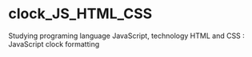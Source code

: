 # clock_JS_HTML_CSS
Studying programing language JavaScript, technology HTML and CSS : JavaScript clock formatting
